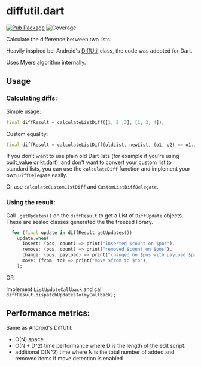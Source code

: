 # diffutil.dart

[![Pub Package](https://img.shields.io/pub/v/diffutil_dart.svg)](https://pub.dartlang.org/packages/diffutil_dart)
![Coverage](https://raw.githubusercontent.com/knaeckeKami/diffutil.dart/master/coverage_badge.svg?sanitize=true)


Calculate the difference between two lists.

Heavily inspired bei Android's [DiffUtil](https://developer.android.com/reference/kotlin/androidx/recyclerview/widget/DiffUtil) class, the code was adopted for Dart.

Uses Myers algorithm internally. 

## Usage

### Calculating diffs:

Simple usage:

```dart
final diffResult = calculateListDiff([1, 2 ,3], [1, 3, 4]);
```

Custom equality:

```dart
final diffResult = calculateListDiff(oldList, newList, (o1, o2) => o1.id == o2.id);
```

If you don't want to use plain old Dart lists (for example if you're using built_value or kt.dart), and don't want to convert your custom list 
to standard lists, you can use
the `calculateDiff` function and implement your own `DiffDelegate` easily.

Or use `calculateCustomListDiff` and `CustomListDiffDelegate`.

### Using the result:

Call `.getUpdates()` on the `diffResult` to get a List of `DiffUpdate` objects. These are sealed classes generated the 
the freezed library.

```dart
  for (final update in diffResult.getUpdates())
    update.when(
      insert: (pos, count) => print("inserted $count on $pos"),
      remove: (pos, count) => print("removed $count on $pos"),
      change: (pos, payload) => print("changed on $pos with payload $payload"),
      move: (from, to) => print("move $from to $to"),
    );
```

OR

Implement `ListUpdateCallback` and call `diffResult.dispatchUpdatesTo(myCallback);`

## Performance metrics:

Same as Android's DiffUtil:

 - O(N) space 
 - O(N + D^2) time performance where D is the length of the edit script.
 - additional O(N^2) time where N is the total number of added and removed items if move detection is enabled